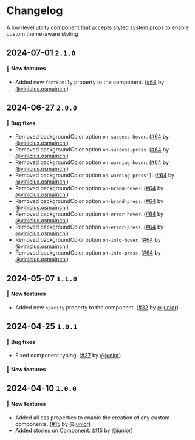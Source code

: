 # Changelog

A low-level utility component that accepts styled system props to enable custom theme-aware styling

## 2024-07-01 `2.1.0`

#### 🎉 New features

- Added new `fontFamily` property to the component. ([#69](https://git.rarolabs.com.br/frontend/rarui/-/merge_requests/69) by [@vinicius.osmainchi](https://git.rarolabs.com.br/vinicius.osmainchi))

## 2024-06-27 `2.0.0`

#### 🐛 Bug fixes

- Removed backgroundColor option `on-success-hover`. ([#64](https://git.rarolabs.com.br/frontend/rarui/-/merge_requests/64) by [@vinicius.osmainchi](https://git.rarolabs.com.br/vinicius.osmainchi))
- Removed backgroundColor option `on-success-press`. ([#64](https://git.rarolabs.com.br/frontend/rarui/-/merge_requests/64) by [@vinicius.osmainchi](https://git.rarolabs.com.br/vinicius.osmainchi))
- Removed backgroundColor option `on-warning-hover`. ([#64](https://git.rarolabs.com.br/frontend/rarui/-/merge_requests/64) by [@vinicius.osmainchi](https://git.rarolabs.com.br/vinicius.osmainchi))
- Removed backgroundColor option `on-warning-press"]`. ([#64](https://git.rarolabs.com.br/frontend/rarui/-/merge_requests/64) by [@vinicius.osmainchi](https://git.rarolabs.com.br/vinicius.osmainchi))
- Removed backgroundColor option `on-brand-hover`. ([#64](https://git.rarolabs.com.br/frontend/rarui/-/merge_requests/64) by [@vinicius.osmainchi](https://git.rarolabs.com.br/vinicius.osmainchi))
- Removed backgroundColor option `on-brand-press`. ([#64](https://git.rarolabs.com.br/frontend/rarui/-/merge_requests/64) by [@vinicius.osmainchi](https://git.rarolabs.com.br/vinicius.osmainchi))
- Removed backgroundColor option `on-error-hover`. ([#64](https://git.rarolabs.com.br/frontend/rarui/-/merge_requests/64) by [@vinicius.osmainchi](https://git.rarolabs.com.br/vinicius.osmainchi))
- Removed backgroundColor option `on-error-press`. ([#64](https://git.rarolabs.com.br/frontend/rarui/-/merge_requests/64) by [@vinicius.osmainchi](https://git.rarolabs.com.br/vinicius.osmainchi))
- Removed backgroundColor option `on-info-hover`. ([#64](https://git.rarolabs.com.br/frontend/rarui/-/merge_requests/64) by [@vinicius.osmainchi](https://git.rarolabs.com.br/vinicius.osmainchi))
- Removed backgroundColor option `on-info-press`. ([#64](https://git.rarolabs.com.br/frontend/rarui/-/merge_requests/64) by [@vinicius.osmainchi](https://git.rarolabs.com.br/vinicius.osmainchi))

## 2024-05-07 `1.1.0`

#### 🎉 New features

- Added new `opacity` property to the component. ([#32](https://git.rarolabs.com.br/frontend/rarui/-/merge_requests/32) by [@junior](https://git.rarolabs.com.br/junior))

## 2024-04-25 `1.0.1`

#### 🐛 Bug fixes

- Fixed component typing. ([#27](https://git.rarolabs.com.br/frontend/rarui/-/merge_requests/27) by [@junior](https://git.rarolabs.com.br/junior))

#### 🎉 New features

## 2024-04-10 `1.0.0`

#### 🎉 New features

- Added all css properties to enable the creation of any custom components. ([#15](https://git.rarolabs.com.br/frontend/rarui/pull/15) by [@junior](https://git.rarolabs.com.br/junior))
- Added stories on Component. ([#15](https://git.rarolabs.com.br/frontend/rarui/pull/15) by [@junior](https://git.rarolabs.com.br/junior))

<!-- #### 🛠 Breaking changes -->

<!-- #### 📚 3rd party library updates -->

<!-- #### 🎉 New features -->

<!-- #### 🐛 Bug fixes -->

<!-- #### 💡 Others -->
